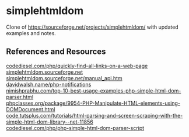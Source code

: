 simplehtmldom
=============

Clone of https://sourceforge.net/projects/simplehtmldom/ with updated examples and notes.

## References and Resources  
[codediesel.com/php/quickly-find-all-links-on-a-web-page](https://www.codediesel.com/php/quickly-find-all-links-on-a-web-page/)  
[simplehtmldom.sourceforge.net](http://simplehtmldom.sourceforge.net/)  
[simplehtmldom.sourceforge.net/manual_api.htm](http://simplehtmldom.sourceforge.net/manual_api.htm)  
[davidwalsh.name/php-notifications](https://davidwalsh.name/php-notifications)  
[nimishprabhu.com/top-10-best-usage-examples-php-simple-html-dom-parser.html](http://nimishprabhu.com/top-10-best-usage-examples-php-simple-html-dom-parser.html)  
[phpclasses.org/package/9954-PHP-Manipulate-HTML-elements-using-DOMDocument.html](https://www.phpclasses.org/package/9954-PHP-Manipulate-HTML-elements-using-DOMDocument.html)  
[code.tutsplus.com/tutorials/html-parsing-and-screen-scraping-with-the-simple-html-dom-library--net-11856](https://code.tutsplus.com/tutorials/html-parsing-and-screen-scraping-with-the-simple-html-dom-library--net-11856)  
[codediesel.com/php/php-simple-html-dom-parser-script](https://www.codediesel.com/php/php-simple-html-dom-parser-script/)  
